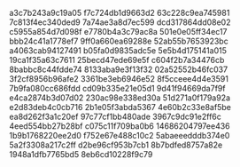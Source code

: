 a3c7b243a9c19a05
f7c724db1d9663d2
63c228c9ea745981
7c813f4ec340ded9
7a74ae3a8d7ec599
dcd317864dd08e02
c5955a854d7d098f
e7780b4a3c79ac8a
501e0e05ff34ec17
bbb24c41a1778ef7
9ff0a660ea69288e
52ab55b7653923bc
a4063cab94127491
b05fa0d9835adc5e
5e5b4d175141a015
19ca1f35a63c7611
25becd47ede69e5f
c604f2b7a34476cb
8babbc8c44fdde74
8133aba9e3f13f32
02a52552b46fc037
3f2cf8956b96afe2
3361be3eb6946e52
8f5cceee4d4e3591
7b9fa080cc686fdd
cd09b335e21e05d1
9d41f94669da7f9f
e4ca2874b3d07d02
230ac98e338ed30a
51d271a0f179a92a
e2d83deb4c0cb716
2b1e05f3abda5367
4e60b2c33e8af5be
ea8d262f3a1c20ef
97c77cf1bb480ade
3967c9dc91e2ff6c
4eed554bb27b28bf
c075c11f709ba0b6
14686204797ee436
1b9b1768220ee2d0
f752e67e488c10c2
5abaeeedddb374e0
5a2f3308a217c2ff
d2be96cf953b7cb1
8b7bdfed8757a82e
1948a1dfb7765bd5
8eb6cd10228f9c79
